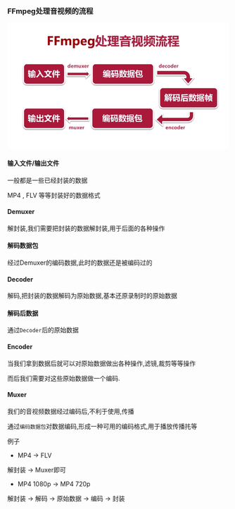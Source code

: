 ### FFmpeg处理音视频的流程

![ffmpeg_base_process](../images/ffmpeg_base_process.png)



#### 输入文件/输出文件

一般都是一些已经封装的数据

MP4 , FLV   等等封装好的数据格式



#### Demuxer

解封装,我们需要把封装的数据解封装,用于后面的各种操作



#### 解码数据包

经过Demuxer的编码数据,此时的数据还是被编码过的



#### Decoder

解码,把封装的数据解码为原始数据,基本还原录制时的原始数据



#### 解码后数据

通过`Decoder`后的原始数据



#### Encoder

当我们拿到数据后就可以对原始数据做出各种操作,滤镜,裁剪等等操作

而后我们需要对这些原始数据做一个编码.



#### Muxer

我们的音视频数据经过编码后,不利于使用,传播

通过`编码数据包`对数据编码,形成一种可用的编码格式,用于播放传播扥等



例子

- MP4 -> FLV

解封装 -> Muxer即可



- MP4  1080p  ->  MP4 720p

解封装 ->  解码 -> 原始数据 -> 编码 -> 封装




